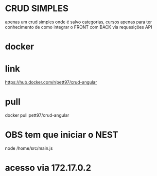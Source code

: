 # CRUD SIMPLES 
apenas um crud simples onde é salvo categorias, cursos apenas para ter conhecimento de como integrar o FRONT com BACK via requesições API 

# docker 
# link  
https://hub.docker.com/r/pett97/crud-angular
# pull 
docker pull pett97/crud-angular

# OBS tem que iniciar o NEST 
node /home/src/main.js

# acesso via  172.17.0.2 

